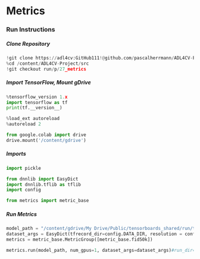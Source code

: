 # Metrics

### Run Instructions

##### Clone Repository

```python
!git clone https://adl4cv:GitHub111!@github.com/pascalherrmann/ADL4CV-Project
%cd /content/ADL4CV-Project/src
!git checkout run/p/27_metrics
```

##### Import TensorFlow, Mount gDrive

```python
%tensorflow_version 1.x
import tensorflow as tf
print(tf.__version__)

%load_ext autoreload
%autoreload 2

from google.colab import drive
drive.mount('/content/gdrive')
```

##### Imports

```python
import pickle

from dnnlib import EasyDict
import dnnlib.tflib as tflib
import config

from metrics import metric_base
```

##### Run Metrics

```python
model_path = "/content/gdrive/My Drive/Public/tensorboards_shared/run/t/58_rignet_fixed_pose_only_larger_adv_scaling/snapshots/network-snapshot-01040128.pkl"
dataset_args = EasyDict(tfrecord_dir=config.DATA_DIR, resolution = config.RESOLUTION)
metrics = metric_base.MetricGroup([metric_base.fid50k])

metrics.run(model_path, num_gpus=1, dataset_args=dataset_args)#run_dir=submit_config.run_dir,  tf_config=tf_config)
```
